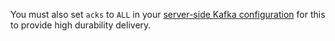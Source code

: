You must also set `acks` to `ALL` in your [server-side Kafka configuration](https://kafka.apache.org/documentation/#producerconfigs_acks) for this to provide high durability delivery.
